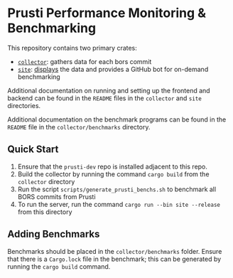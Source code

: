 # Prusti Performance Monitoring & Benchmarking

This repository contains two primary crates: 
* [`collector`](./collector): gathers data for each bors commit
* [`site`](./site): [displays](https://perf.rust-lang.org) the data and provides a GitHub bot for on-demand benchmarking

Additional documentation on running and setting up the frontend and backend can
be found in the `README` files in the `collector` and `site` directories.

Additional documentation on the benchmark programs can be found in the `README`
file in the `collector/benchmarks` directory.

## Quick Start

1. Ensure that the `prusti-dev` repo is installed adjacent to this repo.
2. Build the collector by running the command `cargo build` from the `collector` directory
3. Run the script `scripts/generate_prusti_benchs.sh` to benchmark all BORS commits from Prusti
4. To run the server, run the command `cargo run --bin site --release` from this directory

## Adding Benchmarks

Benchmarks should be placed in the `collector/benchmarks` folder. Ensure that
there is a `Cargo.lock` file in the benchmark; this can be generated by running
the `cargo build` command.
